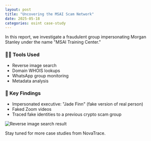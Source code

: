 ```yaml
---
layout: post
title: "Uncovering the MSAI Scam Network"
date: 2025-05-18
categories: osint case-study
---
```


In this report, we investigate a fraudulent group impersonating Morgan Stanley under the name "MSAI Training Center."

### 🕵️‍♂️ Tools Used
- Reverse image search
- Domain WHOIS lookups
- WhatsApp group monitoring
- Metadata analysis

### 📌 Key Findings
- Impersonated executive: "Jade Finn" (fake version of real person)
- Faked Zoom videos
- Traced fake identities to a previous crypto scam group

![Reverse image search result](../assets/images/msai-scam/Admin_RSI_Owners.png)


Stay tuned for more case studies from NovaTrace.
